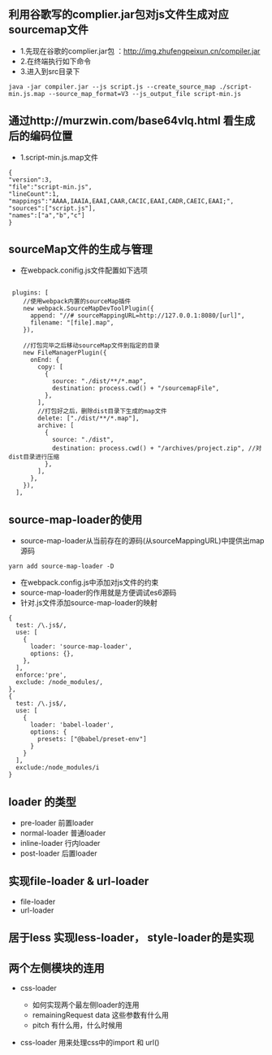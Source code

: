 ## 利用谷歌写的complier.jar包对js文件生成对应sourcemap文件
- 1.先现在谷歌的complier.jar包 ：http://img.zhufengpeixun.cn/compiler.jar
- 2.在终端执行如下命令
- 3.进入到src目录下

```
java -jar compiler.jar --js script.js --create_source_map ./script-min.js.map --source_map_format=V3 --js_output_file script-min.js

```

##  通过http://murzwin.com/base64vlq.html 看生成后的编码位置
- 1.script-min.js.map文件
```
{
"version":3,
"file":"script-min.js",
"lineCount":1,
"mappings":"AAAA,IAAIA,EAAI,CAAR,CACIC,EAAI,CADR,CAEIC,EAAI;",
"sources":["script.js"],
"names":["a","b","c"]
}

```

## sourceMap文件的生成与管理
- 在webpack.conifig.js文件配置如下选项
```
 
 plugins: [
    //使用webpack内置的sourceMap插件
    new webpack.SourceMapDevToolPlugin({
      append: "//# sourceMappingURL=http://127.0.0.1:8080/[url]",
      filename: "[file].map",
    }),

    //打包完毕之后移动sourceMap文件到指定的目录
    new FileManagerPlugin({
      onEnd: {
        copy: [
          {
            source: "./dist/**/*.map",
            destination: process.cwd() + "/sourcemapFile",
          },
        ],
        //打包好之后，删除dist目录下生成的map文件
        delete: ["./dist/**/*.map"],
        archive: [
          {
            source: "./dist",
            destination: process.cwd() + "/archives/project.zip", //对dist目录进行压缩
          },
        ],
      },
    }),
  ],

```

## source-map-loader的使用
- source-map-loader从当前存在的源码(从sourceMappingURL)中提供出map源码
```
yarn add source-map-loader -D
```
- 在webpack.config.js中添加对js文件的约束
- source-map-loader的作用就是方便调试es6源码
- 针对.js文件添加source-map-loader的映射

```
{
  test: /\.js$/,
  use: [
    {
      loader: 'source-map-loader',
      options: {},
    },
  ],
  enforce:'pre',
  exclude: /node_modules/,
},
{
  test: /\.js$/,
  use: [
    {
      loader: 'babel-loader',
      options: {
        presets: ["@babel/preset-env"]
      }
    }
  ],
  exclude:/node_modules/i
}
```
## loader 的类型
- pre-loader 前置loader
- normal-loader 普通loader
- inline-loader 行内loader
- post-loader 后置loader

## 实现file-loader & url-loader
- file-loader
- url-loader

## 居于less 实现less-loader， style-loader的是实现

## 两个左侧模块的连用
- css-loader
  - 如何实现两个最左侧loader的连用
  - remainingRequest  data 这些参数有什么用
  - pitch 有什么用，什么时候用

- css-loader  用来处理css中的import 和 url()
